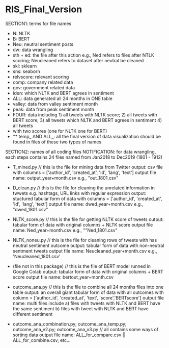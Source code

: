 # RIS_Final_Version

SECTION1: terms for file names
- N: NLTK
- B: BERT
- Neu: neutral sentiment posts
- dw: data wrangling
- sth + ed: the file after this action e.g., Ned refers to files after NTLK scoring; Neucleaned refers to dataset after neutral be cleaned
- skl: sklearn
- sns: seaborn
- relvscore: relevant scoring
- comp: company related data
- gov: government related data
- iden: which NLTK and BERT agrees in sentiment
- ALL: data generated all 24 months in ONE table
- valley: data from valley sentiment month
- peak: data from peak sentiment month
- FOUR: data including 1) all tweets with NLTK score; 2) all tweets with BERT score; 3) all tweets which NLTK and BERT agrees in sentiment 4) all tweets
- with two scores (one for NLTK one for BERT)
- ** temp_ AND ALL_: all the final version of data visualization should be found in files of these two types of names


SECTION2: names of all coding files 
NOTIFICATION: for data wrangling, each steps contains 24 files named from Jan2018 to Dec2019 (1801 - 1912)
  - T_mined.py // this is the file for mining data from Twitter
    output: csv file with columns = ['author_id', 'created_at', 'id', 'lang', 'text']
    output file name: output_year+month.csv e.g., "out_1801.csv"
  
  - D_clean.py // this is the file for cleaning the unrelated information in twwets e.g. hashtags, URL links with regular expression
    output: stuctured tabular form of data with columns = ['author_id', 'created_at', 'id', 'lang', 'text']
    output file name: dwed_year+month.csv e.g., "dwed_1801.csv"
  
  - NLTK_score.py // this is the file for getting NLTK score of tweets
    output: tabular form of data with original columns + NLTK score
    output file name: Ned_year+month.csv e.g., ""Ned_1801.csv"
  
  - NLTK_noneu.py // this is the file for cleaning rows of tweets with has neutral sentiment outcome
    output: tabular form of data with non-neutral sentment tweets
    output file name: Neucleaned_year+month.csv e.g., 'Neucleaned_1801.csv'
    
  - (file not in this package) // this is the file of BERT model runned in Google Colab
    output: tabular form of data with original columns + BERT score
    output file name: bertout_year+month.csv
  
  - outcome_ana.py // this is the file to combine all 24 months files into one table
    output: an overall giant tabular form of data with all outcomes with column = ['author_id', 'created_at', 'text', 'score','BERTscore']
    output file name: multi files include a) files with tweets with NLTK and BERT have the same sentiment
                                          b) files with tweet with NLTK and BERT have different sentiment
  
  - outcome_ana_combination.py; outcome_ana_temp.py; outcome_ana_v2.py; outcome_ana_v3.py // all contains some ways of sorting data
     output file name: ALL_for_compare.csv || ALL_for_combine.csv, etc...
